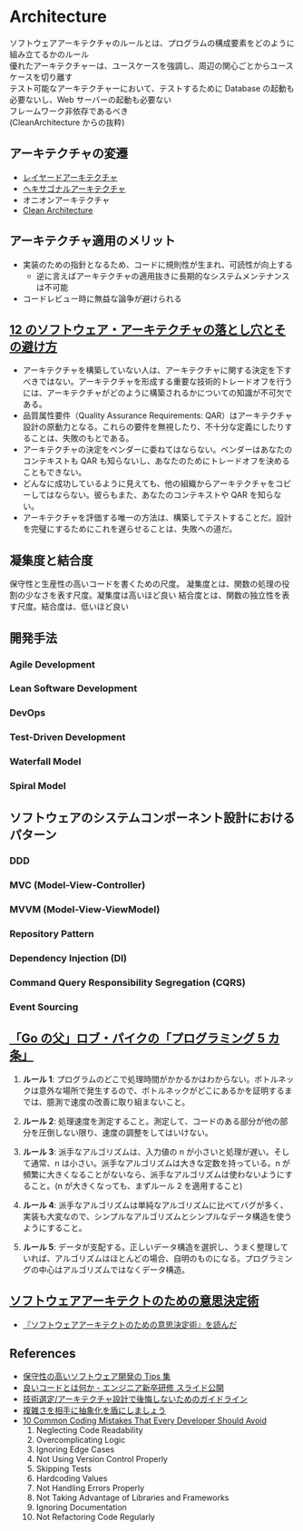 # Architecture

ソフトウェアアーキテクチャのルールとは、プログラムの構成要素をどのように組み立てるかのルール  
優れたアーキテクチャーは、ユースケースを強調し、周辺の関心ごとからユースケースを切り離す  
テスト可能なアーキテクチャーにおいて、テストするために Database の起動も必要ないし、Web サーバーの起動も必要ない  
フレームワーク非依存であるべき  
(CleanArchitecture からの抜粋)

## アーキテクチャの変遷

- [レイヤードアーキテクチャ](./layered-architecture.md)
- [ヘキサゴナルアーキテクチャ](./hexagonal-architecture.md)
- オニオンアーキテクチャ
- [Clean Architecture](./clean-architecture.md)

## アーキテクチャ適用のメリット

- 実装のための指針となるため、コードに規則性が生まれ、可読性が向上する
  - 逆に言えばアーキテクチャの適用抜きに長期的なシステムメンテナンスは不可能
- コードレビュー時に無益な論争が避けられる

## [12 のソフトウェア・アーキテクチャの落とし穴とその避け方](https://www.infoq.com/jp/articles/avoid-architecture-pitfalls/)

- アーキテクチャを構築していない人は、アーキテクチャに関する決定を下すべきではない。アーキテクチャを形成する重要な技術的トレードオフを行うには、アーキテクチャがどのように構築されるかについての知識が不可欠である。
- 品質属性要件（Quality Assurance Requirements: QAR）はアーキテクチャ設計の原動力となる。これらの要件を無視したり、不十分な定義にしたりすることは、失敗のもとである。
- アーキテクチャの決定をベンダーに委ねてはならない。ベンダーはあなたのコンテキストも QAR も知らないし、あなたのためにトレードオフを決めることもできない。
- どんなに成功しているように見えても、他の組織からアーキテクチャをコピーしてはならない。彼らもまた、あなたのコンテキストや QAR を知らない。
- アーキテクチャを評価する唯一の方法は、構築してテストすることだ。設計を完璧にするためにこれを遅らせることは、失敗への道だ。

## 凝集度と結合度

保守性と生産性の高いコードを書くための尺度。
凝集度とは、関数の処理の役割の少なさを表す尺度。凝集度は高いほど良い
結合度とは、関数の独立性を表す尺度。結合度は、低いほど良い

## 開発手法

### Agile Development

### Lean Software Development

### DevOps

### Test-Driven Development

### Waterfall Model

### Spiral Model

## ソフトウェアのシステムコンポーネント設計におけるパターン

### DDD

### MVC (Model-View-Controller)

### MVVM (Model-View-ViewModel)

### Repository Pattern

### Dependency Injection (DI)

### Command Query Responsibility Segregation (CQRS)

### Event Sourcing

## [「Go の父」ロブ・パイクの「プログラミング 5 カ条」](https://gigazine.net/news/20200817-rob-pike-5-rules-programming/)

1. **ルール 1**: プログラムのどこで処理時間がかかるかはわからない。ボトルネックは意外な場所で発生するので、ボトルネックがどこにあるかを証明するまでは、臆測で速度の改善に取り組まないこと。

2. **ルール 2**: 処理速度を測定すること。測定して、コードのある部分が他の部分を圧倒しない限り、速度の調整をしてはいけない。

3. **ルール 3**: 派手なアルゴリズムは、入力値の n が小さいと処理が遅い。そして通常、n は小さい。派手なアルゴリズムは大きな定数を持っている。n が頻繁に大きくなることがないなら、派手なアルゴリズムは使わないようにすること。(n が大きくなっても、まずルール 2 を適用すること)

4. **ルール 4**: 派手なアルゴリズムは単純なアルゴリズムに比べてバグが多く、実装も大変なので、シンプルなアルゴリズムとシンプルなデータ構造を使うようにすること。

5. **ルール 5**: データが支配する。正しいデータ構造を選択し、うまく整理していれば、アルゴリズムはほとんどの場合、自明のものになる。プログラミングの中心はアルゴリズムではなくデータ構造。

## [ソフトウェアアーキテクトのための意思決定術](https://book.impress.co.jp/books/1123101159)

- [『ソフトウェアアーキテクトのための意思決定術』を読んだ](https://blog-dry.com/entry/2025/01/16/083430)

## References

- [保守性の高いソフトウェア開発の Tips 集](https://zenn.dev/riku/books/36d9873ee1c0e6)
- [良いコードとは何か - エンジニア新卒研修 スライド公開](https://note.com/cyberz_cto/n/n26f535d6c575)
- [技術選定/アーキテクチャ設計で後悔しないためのガイドライン](https://qiita.com/hirokidaichi/items/a746062917595619720b)
- [複雑さを相手に抽象化を盾にしましょう](https://tech.enigmo.co.jp/entry/2020/12/11/100000)
- [10 Common Coding Mistakes That Every Developer Should Avoid](https://dev.to/balrajola/10-common-coding-mistakes-that-every-developer-should-avoid-55e2)
  1. Neglecting Code Readability
  2. Overcomplicating Logic
  3. Ignoring Edge Cases
  4. Not Using Version Control Properly
  5. Skipping Tests
  6. Hardcoding Values
  7. Not Handling Errors Properly
  8. Not Taking Advantage of Libraries and Frameworks
  9. Ignoring Documentation
  10. Not Refactoring Code Regularly
